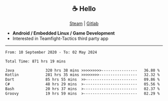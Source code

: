 <h2 align="center"> ☕ Hello </h2>

<p align="center">
  <a href="https://steamcommunity.com/id/Niforances/">Steam</a> |
  <a href="https://gitlab.com/niforances">Gitlab</a>
</p>

 - **Android / Embedded Linux / Game Development**
 - Interested in Teamfight-Tactics third party app

------

<!--START_SECTION:waka-->

```txt
From: 10 September 2020 - To: 02 May 2024

Total Time: 871 hrs 19 mins

Java              320 hrs 38 mins >>>>>>>>>----------------   36.80 %
Kotlin            281 hrs 35 mins >>>>>>>>-----------------   32.32 %
Dart              85 hrs 55 mins  >>-----------------------   09.86 %
C#                48 hrs 29 mins  >------------------------   05.56 %
Bash              20 hrs 37 mins  >------------------------   02.37 %
Groovy            19 hrs 59 mins  >------------------------   02.29 %
```

<!--END_SECTION:waka-->

